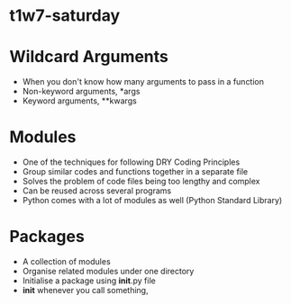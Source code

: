 # t1w7-saturday

# Wildcard Arguments
- When you don't know how many arguments to pass in a function
- Non-keyword arguments, *args
- Keyword arguments, **kwargs

# Modules
- One of the techniques for following DRY Coding Principles
- Group similar codes and functions together in a separate file
- Solves the problem of code files being too lengthy and complex
- Can be reused across several programs
- Python comes with a lot of modules as well (Python Standard Library)

# Packages
- A collection of modules
- Organise related modules under one directory
- Initialise a package using __init__.py file
- __init__ whenever you call something, 